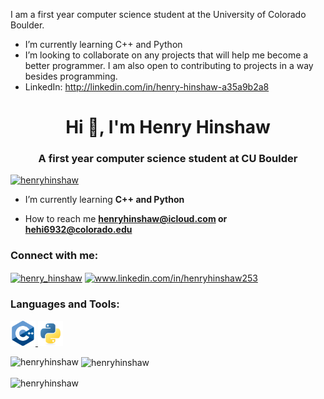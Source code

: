 I am a first year computer science student at the University of Colorado Boulder. 
- I’m currently learning C++ and Python
- I’m looking to collaborate on any projects that will help me become a better programmer. I am also open to contributing to projects in a way besides programming.
- LinkedIn: http://linkedin.com/in/henry-hinshaw-a35a9b2a8
<h1 align="center">Hi 👋, I'm Henry Hinshaw</h1>
<h3 align="center">A first year computer science student at CU Boulder</h3>

<p align="left"> <a href="https://github.com/ryo-ma/github-profile-trophy"><img src="https://github-profile-trophy.vercel.app/?username=henryhinshaw" alt="henryhinshaw" /></a> </p>

- I’m currently learning **C++ and Python**

- How to reach me **henryhinshaw@icloud.com or hehi6932@colorado.edu**

<h3 align="left">Connect with me:</h3>
<p align="left">
<a href="https://dev.to/henry_hinshaw" target="blank"><img align="center" src="https://raw.githubusercontent.com/rahuldkjain/github-profile-readme-generator/master/src/images/icons/Social/devto.svg" alt="henry_hinshaw" height="30" width="40" /></a>
<a href="https://linkedin.com/in/www.linkedin.com/in/henryhinshaw253" target="blank"><img align="center" src="https://raw.githubusercontent.com/rahuldkjain/github-profile-readme-generator/master/src/images/icons/Social/linked-in-alt.svg" alt="www.linkedin.com/in/henryhinshaw253" height="30" width="40" /></a>
</p>

<h3 align="left">Languages and Tools:</h3>
<p align="left"> <a href="https://www.w3schools.com/cpp/" target="_blank" rel="noreferrer"> <img src="https://raw.githubusercontent.com/devicons/devicon/master/icons/cplusplus/cplusplus-original.svg" alt="cplusplus" width="40" height="40"/> </a> <a href="https://www.python.org" target="_blank" rel="noreferrer"> <img src="https://raw.githubusercontent.com/devicons/devicon/master/icons/python/python-original.svg" alt="python" width="40" height="40"/> </a> </p>

<p><img align="left" src="https://github-readme-stats.vercel.app/api/top-langs?username=henryhinshaw&show_icons=true&locale=en&layout=compact" alt="henryhinshaw" /></p>

<p>&nbsp;<img align="center" src="https://github-readme-stats.vercel.app/api?username=henryhinshaw&show_icons=true&locale=en" alt="henryhinshaw" /></p>

<p><img align="center" src="https://github-readme-streak-stats.herokuapp.com/?user=henryhinshaw&" alt="henryhinshaw" /></p>

<!---
henryhinshaw/henryhinshaw is a ✨ special ✨ repository because its `README.md` (this file) appears on your GitHub profile.
You can click the Preview link to take a look at your changes.
--->

